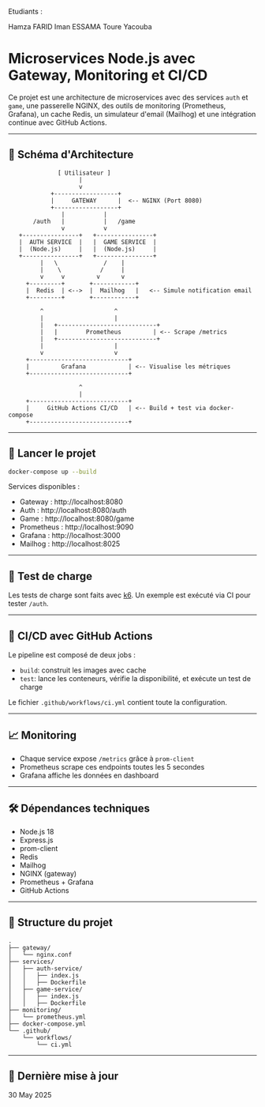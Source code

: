 
Etudiants :

Hamza FARID
Iman ESSAMA
Toure Yacouba


# Microservices Node.js avec Gateway, Monitoring et CI/CD

Ce projet est une architecture de microservices avec des services `auth` et `game`, une passerelle NGINX, des outils de monitoring (Prometheus, Grafana), un cache Redis, un simulateur d'email (Mailhog) et une intégration continue avec GitHub Actions.

---

## 📌 Schéma d'Architecture

```
              [ Utilisateur ]
                    |
                    v
            +------------------+
            |     GATEWAY      |  <-- NGINX (Port 8080)
            +------------------+
               |           |
       /auth   |           |   /game
               v           v
   +----------------+   +----------------+
   |  AUTH SERVICE  |   |  GAME SERVICE  |
   |  (Node.js)     |   |  (Node.js)     |
   +----------------+   +----------------+
         |   \             /    |
         |    \           /     |
         v     v         v      v
     +---------+       +------------+
     |  Redis  | <-->  |  Mailhog   |   <-- Simule notification email
     +---------+       +------------+

         ^                    ^
         |                    |
         |   +----------------------------+
         |   |        Prometheus         | <-- Scrape /metrics
         |   +----------------------------+
         |                    |
         v                    v
     +----------------------------+
     |         Grafana            | <-- Visualise les métriques
     +----------------------------+

                    ^
                    |
     +----------------------------+
     |     GitHub Actions CI/CD   | <-- Build + test via docker-compose
     +----------------------------+
```

---

## 🚀 Lancer le projet

```bash
docker-compose up --build
```

Services disponibles :
- Gateway : http://localhost:8080
- Auth : http://localhost:8080/auth
- Game : http://localhost:8080/game
- Prometheus : http://localhost:9090
- Grafana : http://localhost:3000
- Mailhog : http://localhost:8025

---

## 🧪 Test de charge

Les tests de charge sont faits avec [k6](https://k6.io). Un exemple est exécuté via CI pour tester `/auth`.

---

## 🔁 CI/CD avec GitHub Actions

Le pipeline est composé de deux jobs :
- `build`: construit les images avec cache
- `test`: lance les conteneurs, vérifie la disponibilité, et exécute un test de charge

Le fichier `.github/workflows/ci.yml` contient toute la configuration.

---

## 📈 Monitoring

- Chaque service expose `/metrics` grâce à `prom-client`
- Prometheus scrape ces endpoints toutes les 5 secondes
- Grafana affiche les données en dashboard

---

## 🛠️ Dépendances techniques

- Node.js 18
- Express.js
- prom-client
- Redis
- Mailhog
- NGINX (gateway)
- Prometheus + Grafana
- GitHub Actions

---

## 📁 Structure du projet

```
.
├── gateway/
│   └── nginx.conf
├── services/
│   ├── auth-service/
│   │   ├── index.js
│   │   ├── Dockerfile
│   ├── game-service/
│   │   ├── index.js
│   │   ├── Dockerfile
├── monitoring/
│   └── prometheus.yml
├── docker-compose.yml
└── .github/
    └── workflows/
        └── ci.yml
```

---

## 📅 Dernière mise à jour

30 May 2025
